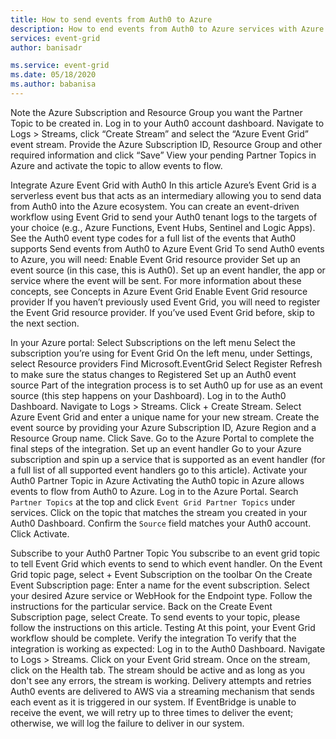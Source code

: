 ```yaml
---
title: How to send events from Auth0 to Azure 
description: How to end events from Auth0 to Azure services with Azure Event Grid.
services: event-grid
author: banisadr

ms.service: event-grid
ms.date: 05/18/2020
ms.author: babanisa
---
```


Note the Azure Subscription and Resource Group you want the Partner Topic to be created in.
Log in to your Auth0 account dashboard. Navigate to Logs > Streams, click “Create Stream” and select the “Azure Event Grid” event stream.
Provide the Azure Subscription ID, Resource Group and other required information and click “Save”
View your pending Partner Topics in Azure and activate the topic to allow events to flow.

Integrate Azure Event Grid with Auth0
In this article
Azure’s Event Grid is a serverless event bus that acts as an intermediary allowing you to send data from Auth0 into the Azure ecosystem.
You can create an event-driven workflow using Event Grid to send your Auth0 tenant logs to the targets of your choice (e.g., Azure Functions, Event Hubs, Sentinel and Logic Apps).
See the Auth0 event type codes for a full list of the events that Auth0 supports
Send events from Auth0 to Azure Event Grid
To send Auth0 events to Azure, you will need:
Enable Event Grid resource provider
Set up an event source (in this case, this is Auth0).
Set up an event handler, the app or service where the event will be sent.
For more information about these concepts, see Concepts in Azure Event Grid
Enable Event Grid resource provider
If you haven’t previously used Event Grid, you will need to register the Event Grid resource provider. If you’ve used Event Grid before, skip to the next section.

In your Azure portal:
Select Subscriptions on the left menu
Select the subscription you’re using for Event Grid
On the left menu, under Settings, select Resource providers
Find Microsoft.EventGrid
Select Register
Refresh to make sure the status changes to Registered
Set up an Auth0 event source
Part of the integration process is to set Auth0 up for use as an event source (this step happens on your Dashboard).
Log in to the Auth0 Dashboard.
Navigate to Logs > Streams.
Click + Create Stream.
Select Azure Event Grid and enter a unique name for your new stream.
Create the event source by providing your Azure Subscription ID, Azure Region and a Resource Group name. 
Click Save.
Go to the Azure Portal to complete the final steps of the integration.
Set up an event handler
Go to your Azure subscription and spin up a service that is supported as an event handler (for a full list of all supported event handlers go to this article).
Activate your Auth0 Partner Topic in Azure
Activating the Auth0 topic in Azure allows events to flow from Auth0 to Azure.
Log in to the Azure Portal.
Search `Partner Topics` at the top and click `Event Grid Partner Topics` under services.
Click on the topic that matches the stream you created in your Auth0 Dashboard.
Confirm the `Source` field matches your Auth0 account.
Click Activate.

Subscribe to your Auth0 Partner Topic
You subscribe to an event grid topic to tell Event Grid which events to send to which event handler.
On the Event Grid topic page, select + Event Subscription on the toolbar
On the Create Event Subscription page:
Enter a name for the event subscription.
Select your desired Azure service or WebHook for the Endpoint type.
Follow the instructions for the particular service.
Back on the Create Event Subscription page, select Create.
To send events to your topic, please follow the instructions on this article.
Testing
At this point, your Event Grid workflow should be complete. 
Verify the integration
To verify that the integration is working as expected:
Log in to the Auth0 Dashboard.
Navigate to Logs > Streams.
Click on your Event Grid stream.
Once on the stream, click on the Health tab. The stream should be active and as long as you don't see any errors, the stream is working.
Delivery attempts and retries
Auth0 events are delivered to AWS via a streaming mechanism that sends each event as it is triggered in our system. If EventBridge is unable to receive the event, we will retry up to three times to deliver the event; otherwise, we will log the failure to deliver in our system.

